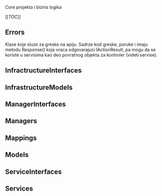 Core projekta i biznis logika

[[_TOC_]]

## Errors

Klase koje sluze za greske na apiju. Sadrze kod greske, poruke i imaju metodu Response() koja vraca odgovarajuci IActionResult, pa mogu da se koriste u servisima kao deo povratnog objekta za kontroler (videti servise).

## InfractructureInterfaces

## InfrastructureModels

## ManagerInterfaces

## Managers

## Mappings

## Models

## ServiceInterfaces

## Services